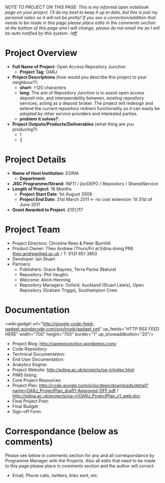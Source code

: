 _NOTE TO PROJECT ON THIS PAGE: This is my informal open notebook page on your project.  I'll do my best to keep it up to date, but this is just my personal notes so it will not be pretty!  If you see a correction/addition that needs to be made in this page please place edits in the comments section at the bottom of this page and I will change, please do not email me as I will be auto notified by this system. /dff_

# Project Overview #
  * **Full Name of Project**: Open Access Repository Junction
    * **Project Tag**: OARJ
  * **Project Descriptions** (how would you describe this project to your neighbour?):
    * **short**: >120 characters
    * **long**: The aim of Repository Junction is to assist open access deposit into, and interoperability between, existing repository services, acting as a deposit broker. The project will redesign and extend the current repository redirect functionality so it can easily be adopted by other service providers and interested parties.
    * **problem it solves?**:
  * **Project Outputs/Products/Deliverables** (what thing are you producing?):
    * 1
    * 2

# Project Details #
  * **Name of Host Institution**: EDINA
    * **Department**:
  * **JISC Programme/Strand**: INF11 / jiscDEPO / Repository / SharedService
  * **Length of Project**: 18 Months
    * **Project Start Date**: 1st August 2009
    * **Project End Date**: 31st March 2011 <- no cost extension 'til 31st of June 2011
  * **Grant Awarded to Project**: £151,117

# Project Team #
  * Project Directors: Christine Rees & Peter Burnhill
  * Product Owner: Theo Andrew (Thurs/Fri at Edina doing PM) theo.andrew@ed.ac.uk / T: 0131 651 3850
  * Developer: Ian Stuart
  * Partners:
    * Publishers: Grace Baynes, Terra Packa (Nature)
    * Repository: Phil Vaughn
    * Welcome: Alicin Henning
    * Repository Managers: Oxford, Auckland (Stuart Lewis), Open Repository (Graham Triggs), Southampton Crew

# Documentation #

<wiki:gadget url="http://google-code-feed-gadget.googlecode.com/svn/trunk/gadget.xml" up\_feeds="HTTP RSS FEED HERE" width="700" height="700" border="1" up\_showaddbutton="20"/>

  * Project Blog: http://oarepojunction.wordpress.com/
  * Code Repository:
  * Technical Documentation:
  * End User Documentation:
  * Analytics Engine:
  * Project Website: http://edina.ac.uk/projects/oa-rj/index.html
  * PIMS listing:
  * Core Project Resources:
  * Project Plan: http://code.google.com/p/jiscdepo/downloads/detail?name=OARJ_ProjectPlan_draft1-Approved-DFF.pdf / http://edina.ac.uk/projects/oa-rj/OARJ_ProjectPlan_v1_web.doc
  * Final Project Post:
  * Final Budget:
  * Sign-off Form:

# Correspondance (below as comments) #
Please see below in comments section for any and all correspondance by Programme Manager with the Projects.  Also all edits that need to be made to this page please place in comments section and the author will correct.
  * Email, Phone calls, twitters, links sent, etc.